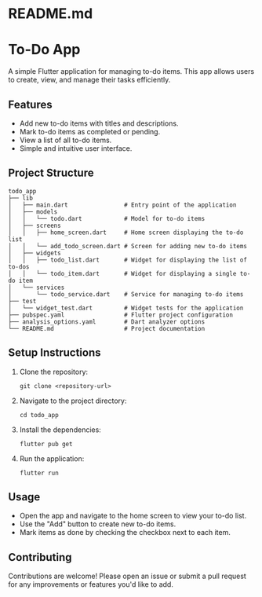 # README.md

# To-Do App

A simple Flutter application for managing to-do items. This app allows users to create, view, and manage their tasks efficiently.

## Features

- Add new to-do items with titles and descriptions.
- Mark to-do items as completed or pending.
- View a list of all to-do items.
- Simple and intuitive user interface.

## Project Structure

```
todo_app
├── lib
│   ├── main.dart                # Entry point of the application
│   ├── models
│   │   └── todo.dart            # Model for to-do items
│   ├── screens
│   │   ├── home_screen.dart     # Home screen displaying the to-do list
│   │   └── add_todo_screen.dart # Screen for adding new to-do items
│   ├── widgets
│   │   ├── todo_list.dart       # Widget for displaying the list of to-dos
│   │   └── todo_item.dart       # Widget for displaying a single to-do item
│   └── services
│       └── todo_service.dart    # Service for managing to-do items
├── test
│   └── widget_test.dart         # Widget tests for the application
├── pubspec.yaml                 # Flutter project configuration
├── analysis_options.yaml        # Dart analyzer options
└── README.md                    # Project documentation
```

## Setup Instructions

1. Clone the repository:
   ```
   git clone <repository-url>
   ```
2. Navigate to the project directory:
   ```
   cd todo_app
   ```
3. Install the dependencies:
   ```
   flutter pub get
   ```
4. Run the application:
   ```
   flutter run
   ```

## Usage

- Open the app and navigate to the home screen to view your to-do list.
- Use the "Add" button to create new to-do items.
- Mark items as done by checking the checkbox next to each item.

## Contributing

Contributions are welcome! Please open an issue or submit a pull request for any improvements or features you'd like to add.